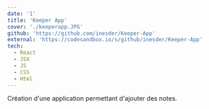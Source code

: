```yaml
---
date: '1'
title: 'Keeper App'
cover: './keeperapp.JPG'
github: 'https://github.com/inesder/Keeper-App'
external: 'https://codesandbox.io/s/github/inesder/Keeper-App'
tech:
  - React
  - JSX
  - JS
  - CSS
  - Html
---
```


Création d'une application permettant d'ajouter des notes.
